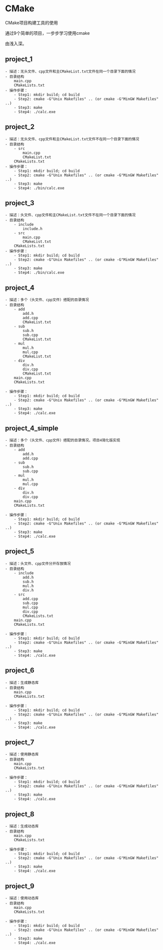 # CMake
CMake项目构建工具的使用

通过9个简单的项目，一步步学习使用cmake

由浅入深。

## project_1
    - 描述：无头文件、cpp文件和主CMakeList.txt文件在同一个目录下面的情况
    - 目录结构
        main.cpp
        CMakeLists.txt
    - 操作步骤：
        - Step1: mkdir build; cd build
        - Step2: cmake -G"Unix Makefiles" .. (or cmake -G"MinGW Makefiles" ..)
        - Step3: make
        - Step4: ./calc.exe

## project_2
    - 描述：无头文件、cpp文件和主CMakeList.txt文件不在同一个目录下面的情况
    - 目录结构
        - src
            main.cpp
            CMakeList.txt
        CMakeLists.txt
    - 操作步骤：
        - Step1: mkdir build; cd build
        - Step2: cmake -G"Unix Makefiles" .. (or cmake -G"MinGW Makefiles" ..)
        - Step3: make
        - Step4: ./bin/calc.exe

## project_3
    - 描述：头文件、cpp文件和主CMakeList.txt文件不在同一个目录下面的情况
    - 目录结构
        - include
            include.h
        - src
            main.cpp
            CMakeList.txt
        CMakeLists.txt
    - 操作步骤：
        - Step1: mkdir build; cd build
        - Step2: cmake -G"Unix Makefiles" .. (or cmake -G"MinGW Makefiles" ..)
        - Step3: make
        - Step4: ./bin/calc.exe

## project_4
    - 描述：多个（头文件、cpp文件）搭配的目录情况
    - 目录结构
        - add
            add.h
            add.cpp
            CMakeList.txt
        - sub
            sub.h
            sub.cpp
            CMakeList.txt
        - mul
            mul.h
            mul.cpp
            CMakeList.txt
        - div
            div.h
            div.cpp
            CMakeList.txt
        main.cpp
        CMakeLists.txt

    - 操作步骤：
        - Step1: mkdir build; cd build
        - Step2: cmake -G"Unix Makefiles" .. (or cmake -G"MinGW Makefiles" ..)
        - Step3: make
        - Step4: ./calc.exe

## project_4_simple
    - 描述：多个（头文件、cpp文件）搭配的目录情况，项目4简化版实现
    - 目录结构
        - add
            add.h
            add.cpp
        - sub
            sub.h
            sub.cpp
        - mul
            mul.h
            mul.cpp
        - div
            div.h
            div.cpp
        main.cpp
        CMakeLists.txt

    - 操作步骤：
        - Step1: mkdir build; cd build
        - Step2: cmake -G"Unix Makefiles" .. (or cmake -G"MinGW Makefiles" ..)
        - Step3: make
        - Step4: ./calc.exe

## project_5
    - 描述：头文件、cpp文件分开存放情况
    - 目录结构
        - include
            add.h
            sub.h
            mul.h
            div.h
        - src
            add.cpp
            sub.cpp
            mul.cpp
            div.cpp
            CMakeLists.txt
        main.cpp
        CMakeLists.txt

    - 操作步骤：
        - Step1: mkdir build; cd build
        - Step2: cmake -G"Unix Makefiles" .. (or cmake -G"MinGW Makefiles" ..)
        - Step3: make
        - Step4: ./calc.exe

## project_6
    - 描述：生成静态库
    - 目录结构
        main.cpp
        CMakeLists.txt

    - 操作步骤：
        - Step1: mkdir build; cd build
        - Step2: cmake -G"Unix Makefiles" .. (or cmake -G"MinGW Makefiles" ..)
        - Step3: make
        - Step4: ./calc.exe

## project_7
    - 描述：使用静态库
    - 目录结构
        main.cpp
        CMakeLists.txt

    - 操作步骤：
        - Step1: mkdir build; cd build
        - Step2: cmake -G"Unix Makefiles" .. (or cmake -G"MinGW Makefiles" ..)
        - Step3: make
        - Step4: ./calc.exe

## project_8
    - 描述：生成动态库
    - 目录结构
        main.cpp
        CMakeLists.txt

    - 操作步骤：
        - Step1: mkdir build; cd build
        - Step2: cmake -G"Unix Makefiles" .. (or cmake -G"MinGW Makefiles" ..)
        - Step3: make
        - Step4: ./calc.exe

## project_9
    - 描述：使用动态库
    - 目录结构
        main.cpp
        CMakeLists.txt

    - 操作步骤：
        - Step1: mkdir build; cd build
        - Step2: cmake -G"Unix Makefiles" .. (or cmake -G"MinGW Makefiles" ..)
        - Step3: make
        - Step4: ./calc.exe